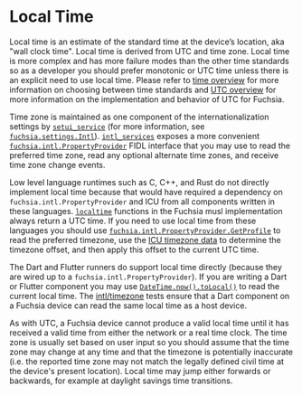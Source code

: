 # Local Time

Local time is an estimate of the standard time at the device’s location, aka
"wall clock time". Local time is derived from UTC and time zone. Local time is
more complex and has more failure modes than the other time standards so as a
developer you should prefer monotonic or UTC time unless there is an explicit
need to use local time. Please refer to [time overview](overview.md) for more
information on choosing between time standards and
[UTC overview](utc/overview.md) for more information on the implementation and
behavior of UTC for Fuchsia.

Time zone is maintained as one component of the internationalization settings
by [`setui_service`](/garnet/bin/setui/meta/setui_service.cml) (for more information, see
[`fuchsia.settings.Intl`](https://fuchsia.dev/reference/fidl/fuchsia.settings#Intl)).
[`intl_services`](/src/intl/intl_services/meta/intl_services.cmx) exposes a more
convenient
[`fuchsia.intl.PropertyProvider`](https://fuchsia.dev/reference/fidl/fuchsia.intl#PropertyProvider)
FIDL interface that you may use to read the preferred time zone, read any
optional alternate time zones, and receive time zone change events.

Low level language runtimes such as C, C++, and Rust do not directly implement
local time because that would have required a dependency on
`fuchsia.intl.PropertyProvider` and ICU from all components written in these
languages. [`localtime`](/zircon/third_party/ulib/musl/src/time/localtime.c)
functions in the Fuchsia musl implementation always return a UTC time. If you
need to use local time from these languages you should use
[`fuchsia.intl.PropertyProvider.GetProfile`](https://fuchsia.dev/reference/fidl/fuchsia.intl#PropertyProvider.GetProfile)
to read the preferred timezone, use the
[ICU timezone data](/docs/development/internationalization/icu_data.md) to
determine the timezone offset, and then apply this offset to the current UTC
time.

The Dart and Flutter runners do support local time directly (because they are
wired up to a `fuchsia.intl.PropertyProvider`). If you are writing a Dart or
Flutter component you may use
[`DateTime.now().toLocal()`](https://api.flutter.dev/flutter/dart-core/DateTime/DateTime.now.html)
to read the current local time. The [intl/timezone](/src/tests/intl/timezone/)
tests ensure that a Dart component on a Fuchsia device can read the same local
time as a host device.

As with UTC, a Fuchsia device cannot produce a valid local time until it has
received a valid time from either the network or a real time clock. The time
zone is usually set based on user input so you should assume that the time zone
may change at any time and that the timezone is potentially inaccurate (i.e. the
reported time zone may not match the legally defined civil time at the device's
present location). Local time may jump either forwards or backwards, for example
at daylight savings time transitions.